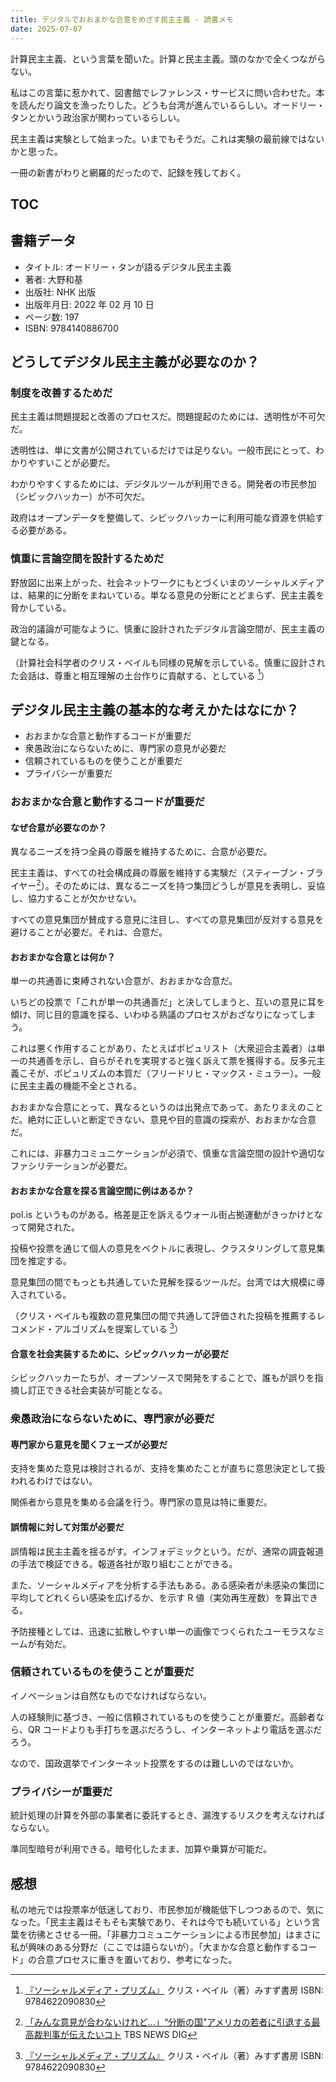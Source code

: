 ```yaml
---
title: デジタルでおおまかな合意をめざす民主主義 - 読書メモ
date: 2025-07-07
---
```


計算民主主義、という言葉を聞いた。計算と民主主義。頭のなかで全くつながらない。

私はこの言葉に惹かれて、図書館でレファレンス・サービスに問い合わせた。本を読んだり論文を漁ったりした。どうも台湾が進んでいるらしい。オードリー・タンとかいう政治家が関わっているらしい。

民主主義は実験として始まった。いまでもそうだ。これは実験の最前線ではないかと思った。

一冊の新書がわりと網羅的だったので、記録を残しておく。

## TOC

## 書籍データ

- タイトル: オードリー・タンが語るデジタル民主主義
- 著者: 大野和基
- 出版社: NHK 出版
- 出版年月日: 2022 年 02 月 10 日
- ページ数: 197
- ISBN: 9784140886700

## どうしてデジタル民主主義が必要なのか？

### 制度を改善するためだ

民主主義は問題提起と改善のプロセスだ。問題提起のためには、透明性が不可欠だ。

透明性は、単に文書が公開されているだけでは足りない。一般市民にとって、わかりやすいことが必要だ。

わかりやすくするためには、デジタルツールが利用できる。開発者の市民参加（シビックハッカー）が不可欠だ。

政府はオープンデータを整備して、シビックハッカーに利用可能な資源を供給する必要がある。

### 慎重に言論空間を設計するためだ

野放図に出来上がった、社会ネットワークにもとづくいまのソーシャルメディアは、結果的に分断をまねいている。単なる意見の分断にとどまらず、民主主義を脅かしている。

政治的議論が可能なように、慎重に設計されたデジタル言論空間が、民主主義の鍵となる。

（計算社会科学者のクリス・ベイルも同様の見解を示している。慎重に設計された会話は、尊重と相互理解の土台作りに貢献する、としている [^1]）

## デジタル民主主義の基本的な考えかたはなにか？

- おおまかな合意と動作するコードが重要だ
- 衆愚政治にならないために、専門家の意見が必要だ
- 信頼されているものを使うことが重要だ
- プライバシーが重要だ

### おおまかな合意と動作するコードが重要だ

#### なぜ合意が必要なのか？

異なるニーズを持つ全員の尊厳を維持するために、合意が必要だ。

民主主義は、すべての社会構成員の尊厳を維持する実験だ（スティーブン・ブライヤー[^2]）。そのためには、異なるニーズを持つ集団どうしが意見を表明し、妥協し、協力することが欠かせない。

すべての意見集団が賛成する意見に注目し、すべての意見集団が反対する意見を避けることが必要だ。それは、合意だ。

#### おおまかな合意とは何か？

単一の共通善に束縛されない合意が、おおまかな合意だ。

いちどの投票で「これが単一の共通善だ」と決してしまうと、互いの意見に耳を傾け、同じ目的意識を探る、いわゆる熟議のプロセスがおざなりになってしまう。

これは悪く作用することがあり、たとえばポピュリスト（大衆迎合主義者）は単一の共通善を示し、自らがそれを実現すると強く訴えて票を獲得する。反多元主義こそが、ポピュリズムの本質だ（フリードリヒ・マックス・ミュラー）。一般に民主主義の機能不全とされる。

おおまかな合意にとって、異なるというのは出発点であって、あたりまえのことだ。絶対に正しいと断定できない、意見や目的意識の探索が、おおまかな合意だ。

これには、非暴力コミュニケーションが必須で、慎重な言論空間の設計や適切なファシリテーションが必要だ。

#### おおまかな合意を探る言論空間に例はあるか？

pol.is というものがある。格差是正を訴えるウォール街占拠運動がきっかけとなって開発された。

投稿や投票を通じて個人の意見をベクトルに表現し、クラスタリングして意見集団を推定する。

意見集団の間でもっとも共通していた見解を探るツールだ。台湾では大規模に導入されている。

（クリス・ベイルも複数の意見集団の間で共通して評価された投稿を推薦するレコメンド・アルゴリズムを提案している [^1]）

#### 合意を社会実装するために、シビックハッカーが必要だ

シビックハッカーたちが、オープンソースで開発をすることで、誰もが誤りを指摘し訂正できる社会実装が可能となる。

### 衆愚政治にならないために、専門家が必要だ

#### 専門家から意見を聞くフェーズが必要だ

支持を集めた意見は検討されるが、支持を集めたことが直ちに意思決定として扱われるわけではない。

関係者から意見を集める会議を行う。専門家の意見は特に重要だ。

#### 誤情報に対して対策が必要だ

誤情報は民主主義を揺るがす。インフォデミックという。だが、通常の調査報道の手法で検証できる。報道各社が取り組むことができる。

また、ソーシャルメディアを分析する手法もある。ある感染者が未感染の集団に平均してどれくらい感染を広げるか、を示す R 値（実効再生産数）を算出できる。

予防接種としては、迅速に拡散しやすい単一の画像でつくられたユーモラスなミームが有効だ。

### 信頼されているものを使うことが重要だ

イノベーションは自然なものでなければならない。

人の経験則に基づき、一般に信頼されているものを使うことが重要だ。高齢者なら、QR コードよりも手打ちを選ぶだろうし、インターネットより電話を選ぶだろう。

なので、国政選挙でインターネット投票をするのは難しいのではないか。

### プライバシーが重要だ

統計処理の計算を外部の事業者に委託するとき、漏洩するリスクを考えなければならない。

準同型暗号が利用できる。暗号化したまま、加算や乗算が可能だ。

## 感想

私の地元では投票率が低迷しており、市民参加が機能低下しつつあるので、気になった。「民主主義はそもそも実験であり、それは今でも続いている」という言葉を彷彿とさせる一冊。「非暴力コミュニケーションによる市民参加」はまさに私が興味のある分野だ（ここでは語らないが）。「大まかな合意と動作するコード」の合意プロセスに重きを置いており、参考になった。

[^1]: [『ソーシャルメディア・プリズム』](https://www.msz.co.jp/book/detail/09083/) クリス・ベイル（著）みすず書房 ISBN: 9784622090830

[^2]: [「みんな意見が合わないけれど…」“分断の国”アメリカの若者に引退する最高裁判事が伝えたいコト](https://youtu.be/Lv7WkW7z4hQ?si=MGt-IrmjyYjeL9-U) TBS NEWS DIG